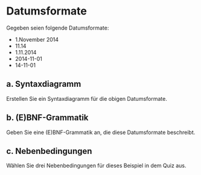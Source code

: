 # Datumsformate

Gegeben seien folgende Datumsformate:
- 1.November 2014
- 11.14
- 1.11.2014
- 2014-11-01
- 14-11-01

## a. Syntaxdiagramm

Erstellen Sie ein Syntaxdiagramm für die obigen Datumsformate.

## b. (E)BNF-Grammatik

Geben Sie eine (E)BNF-Grammatik an, die diese Datumsformate beschreibt.

## c. Nebenbedingungen

Wählen Sie drei Nebenbedingungen für dieses Beispiel in dem Quiz aus.
